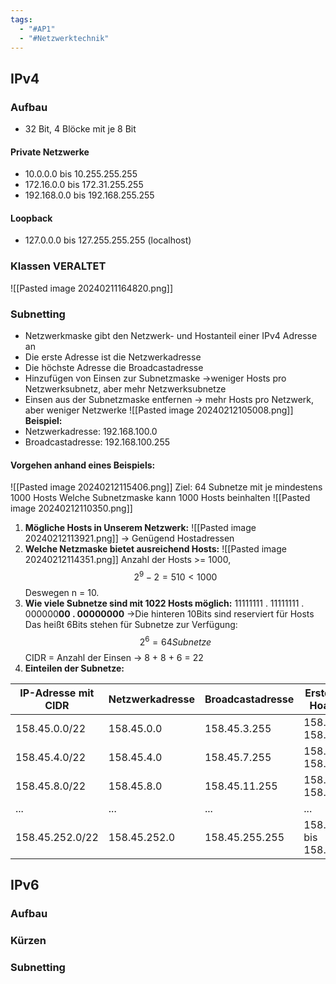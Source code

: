 ```yaml
---
tags:
  - "#AP1"
  - "#Netzwerktechnik"
---
```

## IPv4
### Aufbau
+ 32 Bit, 4 Blöcke mit je 8 Bit

#### Private Netzwerke
+ 10.0.0.0 bis 10.255.255.255
+ 172.16.0.0 bis 172.31.255.255
+ 192.168.0.0 bis 192.168.255.255
#### Loopback
+ 127.0.0.0 bis 127.255.255.255 (localhost)
### Klassen VERALTET
![[Pasted image 20240211164820.png]]
### Subnetting
+ Netzwerkmaske gibt den Netzwerk- und Hostanteil einer IPv4 Adresse an
+ Die erste Adresse ist die Netzwerkadresse
+ Die höchste Adresse die Broadcastadresse
+ Hinzufügen von Einsen zur Subnetzmaske ->weniger Hosts pro Netzwerksubnetz, aber mehr Netzwerksubnetze 
+ Einsen aus der Subnetzmaske entfernen -> mehr Hosts pro Netzwerk, aber weniger Netzwerke
![[Pasted image 20240212105008.png]]
**Beispiel:**
+ Netzwerkadresse: 192.168.100.0
+ Broadcastadresse: 192.168.100.255

#### Vorgehen anhand eines Beispiels:
![[Pasted image 20240212115406.png]]
Ziel: 64 Subnetze mit je mindestens 1000 Hosts
Welche Subnetzmaske kann 1000 Hosts beinhalten
![[Pasted image 20240212110350.png]]
1. **Mögliche Hosts in Unserem Netzwerk:** 
	![[Pasted image 20240212113921.png]] 
	-> Genügend Hostadressen
2. **Welche Netzmaske bietet ausreichend Hosts:**
	![[Pasted image 20240212114351.png]]
	Anzahl der Hosts >= 1000, $$2^9-2 = 510 < 1000$$ Deswegen n = 10.
3. **Wie viele Subnetze sind mit 1022 Hosts möglich:**
	11111111 . 11111111 . 000000**00 . 00000000** ->Die hinteren 10Bits sind reserviert für Hosts 
	Das heißt 6Bits stehen für Subnetze zur Verfügung:$$2^6=64Subnetze$$
	CIDR = Anzahl der Einsen -> 8 + 8 + 6 = 22
4. **Einteilen der Subnetze:**

| **IP-Adresse mit CIDR** | **Netzwerkadresse** | **Broadcastadresse** | **Erste und letzte Hoastadresse** |
| --- | --- | ---- | --- |
| 158.45.0.0/22           | 158.45.0.0 |  158.45.3.255 | 158.45.0.1 bis 158.45.3.254 |
| 158.45.4.0/22           | 158.45.4.0 |  158.45.7.255 | 158.45.4.1 bis 158.45.7.254  |
| 158.45.8.0/22           | 158.45.8.0 |  158.45.11.255 | 158.45.8.1 bis 158.45.11.254  |
| ...                     | ... | ... | ... |
| 158.45.252.0/22 | 158.45.252.0 |  158.45.255.255 | 158.45.252.1 bis 158.45.255.254  |
## IPv6
### Aufbau

### Kürzen

### Subnetting
